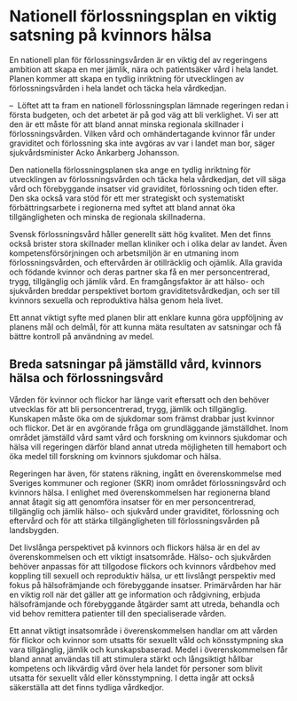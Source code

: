 # Nationell förlossningsplan en viktig satsning på kvinnors hälsa

En nationell plan för förlossningsvården är en viktig del av regeringens ambition att skapa en mer jämlik, nära och patientsäker vård i hela landet. Planen kommer att skapa en tydlig inriktning för utvecklingen av förlossningsvården i hela landet och täcka hela vårdkedjan.


–  Löftet att ta fram en nationell förlossningsplan lämnade regeringen redan i första budgeten, och det arbetet är på god väg att bli verklighet. Vi ser att den är ett måste för att bland annat minska regionala skillnader i förlossningsvården. Vilken vård och omhändertagande kvinnor får under graviditet och förlossning ska inte avgöras av var i landet man bor, säger sjukvårdsminister Acko Ankarberg Johansson.

Den nationella förlossningsplanen ska ange en tydlig inriktning för utvecklingen av förlossningsvården och täcka hela vårdkedjan, det vill säga vård och förebyggande insatser vid graviditet, förlossning och tiden efter. Den ska också vara stöd för ett mer strategiskt och systematiskt förbättringsarbete i regionerna med syftet att bland annat öka tillgängligheten och minska de regionala skillnaderna.

Svensk förlossningsvård håller generellt sätt hög kvalitet. Men det finns också brister stora skillnader mellan kliniker och i olika delar av landet. Även kompetensförsörjningen och arbetsmiljön är en utmaning inom förlossningsvården, och eftervården är otillräcklig och ojämlik. Alla gravida och födande kvinnor och deras partner ska få en mer personcentrerad, trygg, tillgänglig och jämlik vård. En framgångsfaktor är att hälso\- och sjukvården breddar perspektivet bortom graviditetsvårdkedjan, och ser till kvinnors sexuella och reproduktiva hälsa genom hela livet.

Ett annat viktigt syfte med planen blir att enklare kunna göra uppföljning av planens mål och delmål, för att kunna mäta resultaten av satsningar och få bättre kontroll på användning av medel.

## Breda satsningar på jämställd vård, kvinnors hälsa och förlossningsvård

Vården för kvinnor och flickor har länge varit eftersatt och den behöver utvecklas för att bli personcentrerad, trygg, jämlik och tillgänglig. Kunskapen måste öka om de sjukdomar som främst drabbar just kvinnor och flickor. Det är en avgörande fråga om grundläggande jämställdhet. Inom området jämställd vård samt vård och forskning om kvinnors sjukdomar och hälsa vill regeringen därför bland annat utreda möjligheten till hemabort och öka medel till forskning om kvinnors sjukdomar och hälsa.

Regeringen har även, för statens räkning, ingått en överenskommelse med Sveriges kommuner och regioner (SKR) inom området förlossningsvård och kvinnors hälsa. I enlighet med överenskommelsen har regionerna bland annat åtagit sig att genomföra insatser för en mer personcentrerad, tillgänglig och jämlik hälso\- och sjukvård under graviditet, förlossning och eftervård och för att stärka tillgängligheten till förlossningsvården på landsbygden.

Det livslånga perspektivet på kvinnors och flickors hälsa är en del av överenskommelsen och ett viktigt insatsområde. Hälso\- och sjukvården behöver anpassas för att tillgodose flickors och kvinnors vårdbehov med koppling till sexuell och reproduktiv hälsa, ur ett livslångt perspektiv med fokus på hälsofrämjande och förebyggande insatser. Primärvården har här en viktig roll när det gäller att ge information och rådgivning, erbjuda hälsofrämjande och förebyggande åtgärder samt att utreda, behandla och vid behov remittera patienter till den specialiserade vården.

Ett annat viktigt insatsområde i överenskommelsen handlar om att vården för flickor och kvinnor som utsatts för sexuellt våld och könsstympning ska vara tillgänglig, jämlik och kunskapsbaserad. Medel i överenskommelsen får bland annat användas till att stimulera stärkt och långsiktigt hållbar kompetens och likvärdig vård över hela landet för personer som blivit utsatta för sexuellt våld eller könsstympning. I detta ingår att också säkerställa att det finns tydliga vårdkedjor.
